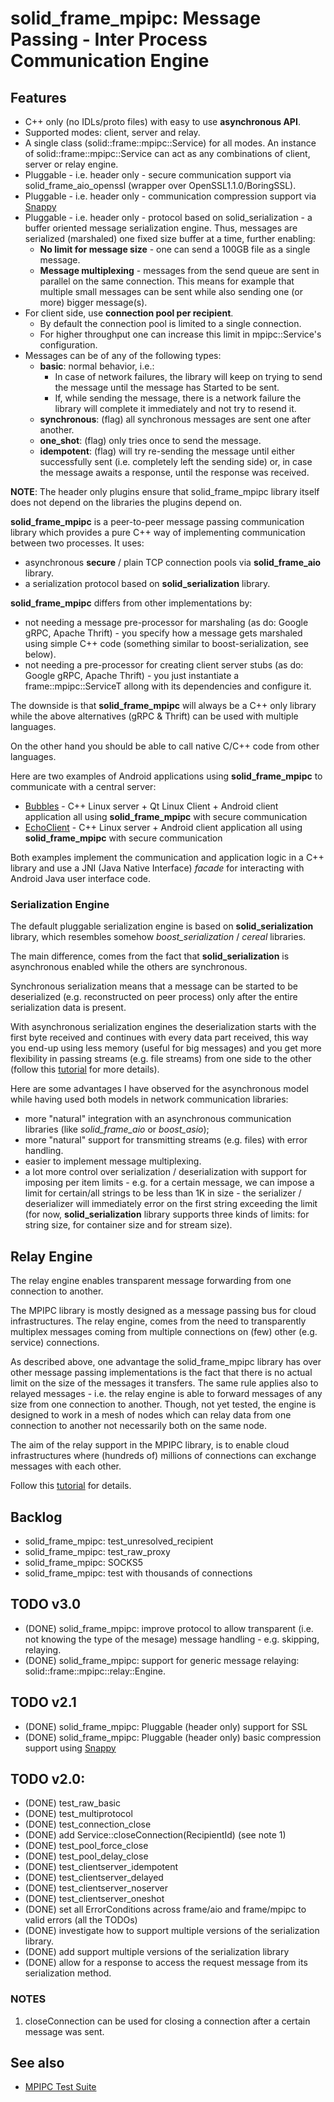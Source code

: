 # solid_frame_mpipc: Message Passing - Inter Process Communication Engine

## Features

 * C++ only (no IDLs/proto files) with easy to use **asynchronous API**.
 * Supported modes: client, server and relay.
 * A single class (solid::frame::mpipc::Service) for all modes. An instance of solid::frame::mpipc::Service can act as any combinations of client, server or relay engine.
 * Pluggable - i.e. header only - secure communication support via solid_frame_aio_openssl (wrapper over OpenSSL1.1.0/BoringSSL).
 * Pluggable - i.e. header only - communication compression support via [Snappy](https://google.github.io/snappy/)
 * Pluggable - i.e. header only - protocol based on solid_serialization - a buffer oriented message serialization engine. Thus, messages are serialized (marshaled) one fixed size buffer at a time, further enabling:
    * **No limit for message size** - one can send a 100GB file as a single message.
    * **Message multiplexing** - messages from the send queue are sent in parallel on the same connection. This means for example that multiple small messages can be sent while also sending one (or more) bigger message(s).
 * For client side, use **connection pool per recipient**.
    * By default the connection pool is limited to a single connection.
    * For higher throughput one can increase this limit in mpipc::Service's configuration.
 * Messages can be of any of the following types:
    * __basic__: normal behavior, i.e.:
        * In case of network failures, the library will keep on trying to send the message until the message has Started to be sent.
        * If, while sending the message, there is a network failure the library will complete it immediately and not try to resend it.
    * __synchronous__: (flag) all synchronous messages are sent one after another.
    * __one_shot__: (flag) only tries once to send the message.
    * __idempotent__: (flag) will try re-sending the message until either successfully sent (i.e. completely left the sending side) or, in case the message awaits a response, until the response was received.

__NOTE__: The header only plugins ensure that solid_frame_mpipc library itself does not depend on the libraries the plugins depend on.

**solid_frame_mpipc** is a peer-to-peer message passing communication library which provides a pure C++ way of implementing communication between two processes. It uses:
 * asynchronous **secure** / plain TCP connection pools via **solid_frame_aio** library.
 * a serialization protocol based on **solid_serialization** library.

**solid_frame_mpipc** differs from other implementations by:
 * not needing a message pre-processor for marshaling (as do: Google gRPC, Apache Thrift) - you specify how a message gets marshaled using simple C++ code (something similar to boost-serialization, see below).
 * not needing a pre-processor for creating client server stubs (as do: Google gRPC, Apache Thrift) - you just instantiate a frame::mpipc::ServiceT allong with its dependencies and configure it.

The downside is that **solid_frame_mpipc** will always be a C++ only library while the above alternatives (gRPC & Thrift) can be used with multiple languages.

On the other hand you should be able to call native C/C++ code from other languages.

Here are two examples of Android applications using **solid_frame_mpipc** to communicate with a central server:
 * [Bubbles](https://github.com/vipalade/bubbles) - C++ Linux server + Qt Linux Client + Android client application all using **solid_frame_mpipc** with secure communication
 * [EchoClient](https://github.com/vipalade/study_android/tree/master/EchoClient) - C++ Linux server + Android client application all using **solid_frame_mpipc** with secure communication

Both examples implement the communication and application logic in a C++ library and use a JNI (Java Native Interface) _facade_ for interacting with Android Java user interface code.

### Serialization Engine

The default pluggable serialization engine is based on **solid_serialization** library, which resembles somehow _boost_serialization_ / _cereal_ libraries.

The main difference, comes from the fact that **solid_serialization** is asynchronous enabled while the others are synchronous.

Synchronous serialization means that a message can be started to be deserialized (e.g. reconstructed on peer process) only after the entire serialization data is present.

With asynchronous serialization engines the deserialization starts with the first byte received and continues with every data part received, this way you end-up using less memory (useful for big messages) and you get more flexibility in passing streams (e.g. file streams) from one side to the other (follow this [tutorial](../../../tutorials/mpipc_file) for more details).

Here are some advantages I have observed for the asynchronous model while having used both models in network communication libraries:
 
 * more "natural" integration with an asynchronous communication libraries (like _solid_frame_aio_ or _boost_asio_);
 * more "natural" support for transmitting streams (e.g. files) with error handling.
 * easier to implement message multiplexing.
 * a lot more control over serialization / deserialization with support for imposing per item limits - e.g. for a certain message, we can impose a limit for certain/all strings to be less than 1K in size - the serializer / deserializer will immediately error on the first string exceeding the limit (for now, **solid_serialization** library supports three kinds of limits: for string size, for container size and for stream size).


## <a id="relay_engine"></a>Relay Engine

The relay engine enables transparent message forwarding from one connection to another.

The MPIPC library is mostly designed as a message passing bus for cloud infrastructures. The relay engine, comes from the need to transparently multiplex messages coming from multiple connections on (few) other (e.g. service) connections.

As described above, one advantage the solid_frame_mpipc library has over other message passing implementations is the fact that there is no actual limit on the size of the messages  it transfers. The same rule applies also to relayed messages - i.e. the relay engine is able to forward messages of any size from one connection to another.
Though, not yet tested, the engine is designed to work in a mesh of nodes which can relay data from one connection to another not necessarily both on the same node.

The aim of the relay support in the MPIPC library, is to enable cloud infrastructures where (hundreds of) millions of connections can exchange messages with each other.

Follow this [tutorial](../../../tutorials/mpipc_relay_echo) for details.

## Backlog
* solid_frame_mpipc: test_unresolved_recipient
* solid_frame_mpipc: test_raw_proxy
* solid_frame_mpipc: SOCKS5
* solid_frame_mpipc: test with thousands of connections

## TODO v3.0
* (DONE) solid_frame_mpipc: improve protocol to allow transparent (i.e. not knowing the type of the mesage) message handling - e.g. skipping, relaying.
* (DONE) solid_frame_mpipc: support for generic message relaying: solid::frame::mpipc::relay::Engine. 

## TODO v2.1
* (DONE) solid_frame_mpipc: Pluggable (header only) support for SSL
* (DONE) solid_frame_mpipc: Pluggable (header only) basic compression support using [Snappy](https://google.github.io/snappy/)


## TODO v2.0:
* (DONE) test_raw_basic
* (DONE) test_multiprotocol
* (DONE) test_connection_close
* (DONE) add Service::closeConnection(RecipientId) (see note 1)
* (DONE) test_pool_force_close
* (DONE) test_pool_delay_close
* (DONE) test_clientserver_idempotent
* (DONE) test_clientserver_delayed
* (DONE) test_clientserver_noserver
* (DONE) test_clientserver_oneshot
* (DONE) set all ErrorConditions across frame/aio and frame/mpipc to valid errors (all the TODOs)
* (DONE) investigate how to support multiple versions of the serialization library.
* (DONE) add support multiple versions of the serialization library
* (DONE) allow for a response to access the request message from its serialization method.

### NOTES
1. closeConnection can be used for closing a connection after a certain message was sent.

## See also
* [MPIPC Test Suite](test/README.md)
